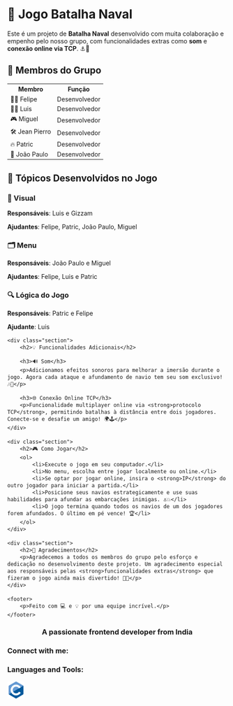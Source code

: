 
<h1>🎯 Jogo Batalha Naval</h1>
<p>Este é um projeto de <strong>Batalha Naval</strong> desenvolvido com muita colaboração e empenho pelo nosso grupo, com funcionalidades extras como <strong>som</strong> e <strong>conexão online via TCP</strong>. ⚓️🌊</p>

<div class="section">
        <h2>🌟 Membros do Grupo</h2>
        <table>
            <tr>
                <th>Membro</th>
                <th>Função</th>
            </tr>
            <tr>
                <td>🧑‍💻 Felipe</td>
                <td>Desenvolvedor</td>
            </tr>
            <tr>
                <td>🧑‍🎨 Luis</td>
                <td>Desenvolvedor</td>
            </tr>
            <tr>
                <td>🎮 Miguel</td>
                <td>Desenvolvedor</td>
            </tr>
            <tr>
                <td>🛠️ Jean Pierro</td>
                <td>Desenvolvedor</td>
            </tr>
            <tr>
                <td>🔥 Patric</td>
                <td>Desenvolvedor</td>
            </tr>
            <tr>
                <td>🎲 João Paulo</td>
                <td>Desenvolvedor</td>
            </tr>
        </table>
    </div>

 <div class="section">
        <h2>🚀 Tópicos Desenvolvidos no Jogo</h2>
        
<h3>🎨 Visual</h3>
<p><strong>Responsáveis</strong>: Luis e Gizzam</p>
<p><strong>Ajudantes</strong>: Felipe, Patric, João Paulo, Miguel</p>

<h3>🗂️ Menu</h3>
 <p><strong>Responsáveis</strong>: João Paulo e Miguel</p>
 <p><strong>Ajudantes</strong>: Felipe, Luis e Patric</p>

  <h3>🔍 Lógica do Jogo</h3>  
<p><strong>Responsáveis</strong>: Patric e Felipe</p>
 <p><strong>Ajudante</strong>: Luis</p>
 </div>

    <div class="section">
        <h2>💡 Funcionalidades Adicionais</h2>

        <h3>🔊 Som</h3>
        <p>Adicionamos efeitos sonoros para melhorar a imersão durante o jogo. Agora cada ataque e afundamento de navio tem seu som exclusivo! 🎶🎯</p>

        <h3>🌐 Conexão Online TCP</h3>
        <p>Funcionalidade multiplayer online via <strong>protocolo TCP</strong>, permitindo batalhas à distância entre dois jogadores. Conecte-se e desafie um amigo! 🌍🕹️</p>
    </div>

    <div class="section">
        <h2>🎮 Como Jogar</h2>
        <ol>
            <li>Execute o jogo em seu computador.</li>
            <li>No menu, escolha entre jogar localmente ou online.</li>
            <li>Se optar por jogar online, insira o <strong>IP</strong> do outro jogador para iniciar a partida.</li>
            <li>Posicione seus navios estrategicamente e use suas habilidades para afundar as embarcações inimigas. ⚓💥</li>
            <li>O jogo termina quando todos os navios de um dos jogadores forem afundados. O último em pé vence! 🏆</li>
        </ol>
    </div>

    <div class="section">
        <h2>🙌 Agradecimentos</h2>
        <p>Agradecemos a todos os membros do grupo pelo esforço e dedicação no desenvolvimento deste projeto. Um agradecimento especial aos responsáveis pelas <strong>funcionalidades extras</strong> que fizeram o jogo ainda mais divertido! 🎉👏</p>
    </div>

    <footer>
        <p>Feito com 💻 e 💡 por uma equipe incrível.</p>
    </footer>



<h3 align="center">A passionate frontend developer from India</h3>

<h3 align="left">Connect with me:</h3>
<p align="left">
</p>

<h3 align="left">Languages and Tools:</h3>
<p align="left"> <a href="https://www.cprogramming.com/" target="_blank" rel="noreferrer"> <img src="https://raw.githubusercontent.com/devicons/devicon/master/icons/c/c-original.svg" alt="c" width="40" height="40"/> </a> </p>

